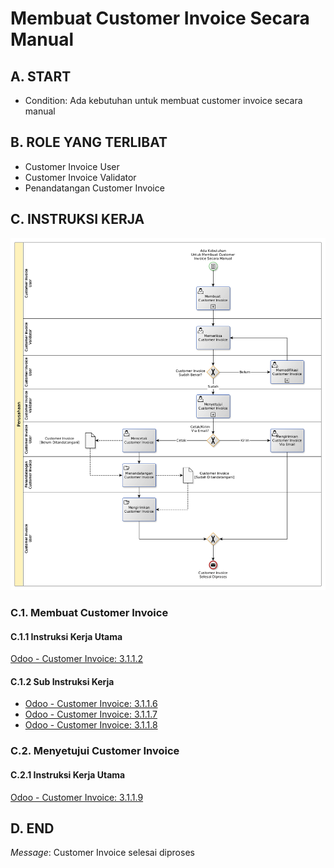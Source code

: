 # Membuat Customer Invoice Secara Manual

## <a name="input">A. START</a>

* Condition: Ada kebutuhan untuk membuat customer invoice secara manual

## <a name="role">B. ROLE YANG TERLIBAT</a>

* Customer Invoice User
* Customer Invoice Validator
* Penandatangan Customer Invoice

## <a name="instruksi">C. INSTRUKSI KERJA</a>

![](../img/prosedur-kerja/membuat-customer-invoice-manual.png)

### C.1. Membuat Customer Invoice

#### C.1.1 Instruksi Kerja Utama

[Odoo - Customer Invoice: 3.1.1.2](../transaksi/customer-invoice/membuat-manual.md)

#### C.1.2 Sub Instruksi Kerja

* [Odoo - Customer Invoice: 3.1.1.6](../transaksi/customer-invoice/membuat-manual-invoice-line.md)
* [Odoo - Customer Invoice: 3.1.1.7](../transaksi/customer-invoice/memodifikasi-manual-invoice-line.md)
* [Odoo - Customer Invoice: 3.1.1.8](../transaksi/customer-invoice/menghapus-manual-invoice-line.md)

### C.2. Menyetujui Customer Invoice

#### C.2.1 Instruksi Kerja Utama

[Odoo - Customer Invoice: 3.1.1.9](../transaksi/customer-invoice/approve.md)

## <a name="input">D. END</a>

*Message*: Customer Invoice selesai diproses
